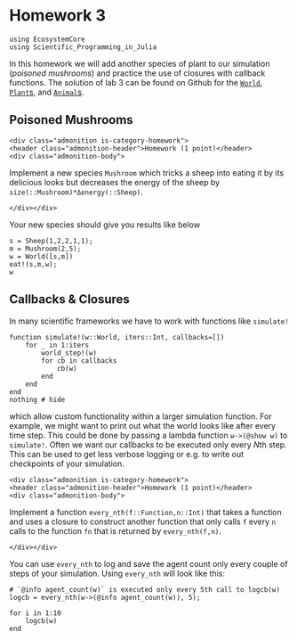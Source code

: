 # Homework 3

```@setup hw03
using EcosystemCore
using Scientific_Programming_in_Julia
```

In this homework we will add another species of plant to our simulation
(*poisoned mushrooms*) and practice the use of closures with callback
functions.
The solution of lab 3 can be found on Github for the
[`World`](https://github.com/JuliaTeachingCTU/EcosystemCore.jl/blob/main/src/world.jl),
[`Plant`s](https://github.com/JuliaTeachingCTU/EcosystemCore.jl/blob/main/src/plant.jl), and
[`Animal`s](https://github.com/JuliaTeachingCTU/EcosystemCore.jl/blob/main/src/animal.jl).


## Poisoned Mushrooms

```@raw html
<div class="admonition is-category-homework">
<header class="admonition-header">Homework (1 point)</header>
<div class="admonition-body">
```
Implement a new species `Mushroom` which tricks a sheep into eating it by its
delicious looks but decreases the energy of the sheep by
`size(::Mushroom)*Δenergy(::Sheep)`.
```@raw html
</div></div>
```
Your new species should give you results like below
```@repl hw03
s = Sheep(1,2,2,1,1);
m = Mushroom(2,5);
w = World([s,m])
eat!(s,m,w);
w
```

## Callbacks & Closures

In many scientific frameworks we have to work with functions like `simulate!`
```@example hw03
function simulate!(w::World, iters::Int, callbacks=[])
    for _ in 1:iters
        world_step!(w)
        for cb in callbacks
            cb(w)
        end
    end
end
nothing # hide
```
which allow custom functionality within a larger simulation function.
For example, we might want to print out what the world looks like after
every time step. This could be done by passing a lambda function `w->(@show w)`
to `simulate!`.
Often we want our callbacks to be executed only every $N$th step. This can be
used to get less verbose logging or e.g. to write out checkpoints of your
simulation.
```@raw html
<div class="admonition is-category-homework">
<header class="admonition-header">Homework (1 point)</header>
<div class="admonition-body">
```
Implement a function `every_nth(f::Function,n::Int)` that takes a function and
uses a closure to construct another function that only calls `f` every `n`
calls to the function `fn` that is returned by `every_nth(f,n)`.

```@raw html
</div></div>
```
You can use `every_nth` to log and save the agent count only every couple of
steps of your simulation. Using `every_nth` will look like this:
```@repl hw03
# `@info agent_count(w)` is executed only every 5th call to logcb(w)
logcb = every_nth(w->(@info agent_count(w)), 5);

for i in 1:10
    logcb(w)
end
```
